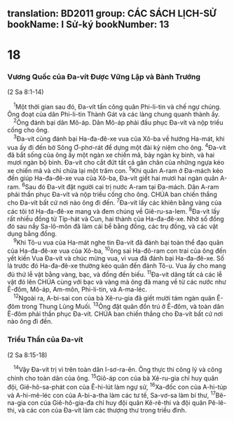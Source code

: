translation: BD2011
group: CÁC SÁCH LỊCH-SỬ
bookName: I Sử-ký 
bookNumber: 13
-------

<div class="title"><h1>18</h1><h3>Vương Quốc của Ða-vít Ðược Vững Lập và Bành Trướng</h3><p>(2 Sa 8:1-14)</p></div>
<span class="verse 1su_18_1"> <sup>1</sup>Một thời gian sau đó, Ða-vít tấn công quân Phi-li-tin và chế ngự chúng. Ông đoạt của dân Phi-li-tin Thành Gát và các làng chung quanh thành ấy.<br/></span>
<span class="verse 1su_18_2"> <sup>2</sup>Ông đánh bại dân Mô-áp. Dân Mô-áp phải đầu phục Ða-vít và nộp triều cống cho ông.<br/></span>
<span class="verse 1su_18_3"> <sup>3</sup>Ða-vít cũng đánh bại Ha-đa-đê-xe vua của Xô-ba về hướng Ha-mát, khi vua ấy đi đến bờ Sông Ơ-phơ-rát để dựng một đài kỷ niệm cho ông. </span>
<span class="verse 1su_18_4"><sup>4</sup>Ða-vít đã bắt sống của ông ấy một ngàn xe chiến mã, bảy ngàn kỵ binh, và hai mươi ngàn bộ binh. Ða-vít cho cắt đứt tất cả gân chân của những ngựa kéo xe chiến mã và chỉ chừa lại một trăm con. </span>
<span class="verse 1su_18_5"><sup>5</sup>Khi quân A-ram ở Ða-mách kéo đến giúp Ha-đa-đê-xe vua của Xô-ba, Ða-vít giết hai mươi hai ngàn quân A-ram. </span>
<span class="verse 1su_18_6"><sup>6</sup>Sau đó Ða-vít đặt người cai trị nước A-ram tại Ða-mách. Dân A-ram phải thần phục Ða-vít và nộp triều cống cho ông. CHÚA ban chiến thắng cho Ða-vít bất cứ nơi nào ông đi đến. </span>
<span class="verse 1su_18_7"><sup>7</sup>Ða-vít lấy các khiên bằng vàng của các tôi tớ Ha-đa-đê-xe mang và đem chúng về Giê-ru-sa-lem. </span>
<span class="verse 1su_18_8"><sup>8</sup>Ða-vít lấy rất nhiều đồng từ Típ-hát và Cun, hai thành của Ha-đa-đê-xe. Nhờ số đồng đó sau nầy Sa-lô-môn đã làm cái bể bằng đồng, các trụ đồng, và các vật dụng bằng đồng.<br/></span>
<span class="verse 1su_18_9"> <sup>9</sup>Khi Tô-u vua của Ha-mát nghe tin Ða-vít đã đánh bại toàn thể đạo quân của Ha-đa-đê-xe vua của Xô-ba, </span>
<span class="verse 1su_18_10"><sup>10</sup>ông sai Ha-đô-ram con trai của ông đến yết kiến Vua Ða-vít và chúc mừng vua, vì vua đã đánh bại Ha-đa-đê-xe. Số là trước đó Ha-đa-đê-xe thường kéo quân đến đánh Tô-u. Vua ấy cho mang đủ thứ lễ vật bằng vàng, bạc, và đồng đến biếu. </span>
<span class="verse 1su_18_11"><sup>11</sup>Ða-vít dâng tất cả các lễ vật đó lên CHÚA cùng với bạc và vàng mà ông đã mang về từ các nước như Ê-đôm, Mô-áp, Am-môn, Phi-li-tin, và A-ma-léc.<br/></span>
<span class="verse 1su_18_12"> <sup>12</sup>Ngoài ra, A-bi-sai con của bà Xê-ru-gia đã giết mười tám ngàn quân Ê-đôm trong Thung Lũng Muối. </span>
<span class="verse 1su_18_13"><sup>13</sup>Ông đặt quân đồn trú ở Ê-đôm, và toàn dân Ê-đôm phải thần phục Ða-vít. CHÚA ban chiến thắng cho Ða-vít bất cứ nơi nào ông đi đến.<br/></span>
<div class="title"><h3>Triều Thần của Ða-vít</h3><p>(2 Sa 8:15-18)</p></div>
<span class="verse 1su_18_14"> <sup>14</sup>Vậy Ða-vít trị vì trên toàn dân I-sơ-ra-ên. Ông thực thi công lý và công chính cho toàn dân của ông. </span>
<span class="verse 1su_18_15"><sup>15</sup>Giô-áp con của bà Xê-ru-gia chỉ huy quân đội, Giê-hô-sa-phát con của Ê-hi-lút làm ngự sử, </span>
<span class="verse 1su_18_16"><sup>16</sup>Xa-đốc con của A-hi-túp và A-hi-mê-léc con của A-bi-a-tha làm các tư tế, Sa-vơ-sa làm bí thư, </span>
<span class="verse 1su_18_17"><sup>17</sup>Bê-na-gia con của Giê-hô-gia-đa chỉ huy đội quân Kê-rê-thi và đội quân Pê-lê-thi, và các con của Ða-vít làm các thượng thư trong triều đình.<br/></span>
